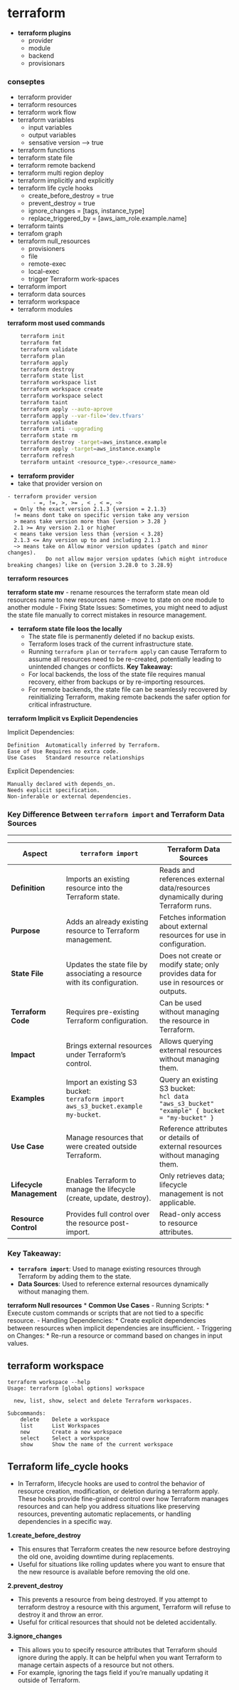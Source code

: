# terraform 

* **terraform plugins**
    - provider
    - module
    - backend
    - provisionars 
### conseptes 
* terraform provider
* terraform resources 
* terraform work flow 
* terraform variables
    - input variables
    - output variables 
    - sensative version --> true
* terraform functions 
* terraform state file
* terraform remote backend
* terraform multi region deploy 
* terraform implicitly and explicitly
* terraform life cycle hooks 
    - create_before_destroy = true
    - prevent_destroy       = true
    - ignore_changes        = [tags, instance_type]
    - replace_triggered_by  = [aws_iam_role.example.name]
* terraform taints
* terrafom graph 
* terraform null_resources 
     - provisioners
     - file 
     - remote-exec
     - local-exec
     - trigger Terraform work-spaces 
* terraform import 
* terraform data sources
* terraform workspace 
* terraform modules 

**terraform most used commands**
```bash
    terraform init
    terraform fmt
    terraform validate
    terraform plan
    terraform apply 
    terraform destroy
    terraform state list
    terraform workspace list
    terraform workspace create
    terraform workspace select
    terraform taint 
    terraform apply --auto-aprove
    terraform apply --var-file='dev.tfvars'
    terraform validate 
    terraform inti --upgrading 
    terraform state rm 
    terraform destroy -target=aws_instance.example
    terraform apply -target=aws_instance.example
    terraform refresh
    terraform untaint <resource_type>.<resource_name>


```

* **terraform provider**
* take that provider version on 

```
- terraform provider version
		- =, !=, >, >= , < , < =, ~> 
  = Only the exact version 2.1.3 {version = 2.1.3}
  != means dont take on specific version take any version 
  > means take version more than {version > 3.28 }
  2.1 >= Any version 2.1 or higher 
  < means take version less than {version < 3.28} 
  2.1.3 <= Any version up to and including 2.1.3
  ~> means take on Allow minor version updates (patch and minor changes).
            Do not allow major version updates (which might introduce breaking changes) like on {version 3.28.0 to 3.28.9}
```
**terraform resources**

**terraform state mv**
    - rename resources the terraform state mean old resources name to new resources name
    - move to state on  one module to another module 
    - Fixing State Issues: Sometimes, you might need to adjust the state file manually to correct mistakes in resource management.
* **terraform state file loos the locally**
    - The state file is permanently deleted if no backup exists.
    - Terraform loses track of the current infrastructure state.
    - Running `terraform plan` or `terraform apply` can cause Terraform to assume all resources need to be re-created, potentially leading to unintended changes or conflicts.
    **Key Takeaway:**
    - For local backends, the loss of the state file requires manual recovery, either from backups or by re-importing resources.
    - For remote backends, the state file can be seamlessly recovered by reinitializing Terraform, making remote backends the safer option for critical infrastructure.



**terraform Implicit vs Explicit Dependencies**

Implicit Dependencies: 	

    Definition	Automatically inferred by Terraform.
    Ease of Use	Requires no extra code.
    Use Cases	Standard resource relationships

Explicit Dependencies:

	Manually declared with depends_on.
	Needs explicit specification.
	Non-inferable or external dependencies.

### **Key Difference Between `terraform import` and Terraform Data Sources**

---

| **Aspect**                 | **`terraform import`**                            | **Terraform Data Sources**                     |
|----------------------------|--------------------------------------------------|------------------------------------------------|
| **Definition**             | Imports an existing resource into the Terraform state. | Reads and references external data/resources dynamically during Terraform runs. |
| **Purpose**                | Adds an already existing resource to Terraform management. | Fetches information about external resources for use in configuration. |
| **State File**             | Updates the state file by associating a resource with its configuration. | Does not create or modify state; only provides data for use in resources or outputs. |
| **Terraform Code**         | Requires pre-existing Terraform configuration.   | Can be used without managing the resource in Terraform. |
| **Impact**                 | Brings external resources under Terraform’s control. | Allows querying external resources without managing them. |
| **Examples**               | Import an existing S3 bucket: <br> `terraform import aws_s3_bucket.example my-bucket`. | Query an existing S3 bucket: <br> ```hcl data "aws_s3_bucket" "example" { bucket = "my-bucket" } ``` |
| **Use Case**               | Manage resources that were created outside Terraform. | Reference attributes or details of external resources without managing them. |
| **Lifecycle Management**   | Enables Terraform to manage the lifecycle (create, update, destroy). | Only retrieves data; lifecycle management is not applicable. |
| **Resource Control**       | Provides full control over the resource post-import. | Read-only access to resource attributes. |



### **Key Takeaway**:
- **`terraform import`**: Used to manage existing resources through Terraform by adding them to the state.  
- **Data Sources**: Used to reference external resources dynamically without managing them.

**terraform Null resources**
    * **Common Use Cases**
        - Running Scripts:
            * Execute custom commands or scripts that are not tied to a specific resource.
        - Handling Dependencies:
            * Create explicit dependencies between resources when implicit dependencies are insufficient.
        - Triggering on Changes:
            * Re-run a resource or command based on changes in input values.

## terraform workspace

```
terraform workspace --help
Usage: terraform [global options] workspace

  new, list, show, select and delete Terraform workspaces.

Subcommands:
    delete    Delete a workspace
    list      List Workspaces
    new       Create a new workspace
    select    Select a workspace
    show      Show the name of the current workspace
```

## Terraform life_cycle hooks 

* In Terraform, lifecycle hooks are used to control the behavior of resource creation, modification, or deletion during a terraform apply. These hooks provide fine-grained control over how Terraform manages resources and can help you address situations like preserving resources, preventing automatic replacements, or handling dependencies in a specific way.

**1.create_before_destroy**

* This ensures that Terraform creates the new resource before destroying the old one, avoiding downtime during replacements.
* Useful for situations like rolling updates where you want to ensure that the new resource is available before removing the old one.
  
**2.prevent_destroy**

* This prevents a resource from being destroyed. If you attempt to terraform destroy a resource with this argument, Terraform will refuse to destroy it and throw an error.
* Useful for critical resources that should not be deleted accidentally.

**3.ignore_changes**

* This allows you to specify resource attributes that Terraform should ignore during the apply. It can be helpful when you want Terraform to manage certain aspects of a resource but not others.
* For example, ignoring the tags field if you’re manually updating it outside of Terraform.

